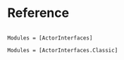 # Reference

```@index
```

```@autodocs
Modules = [ActorInterfaces]
```

```@autodocs
Modules = [ActorInterfaces.Classic]
```
